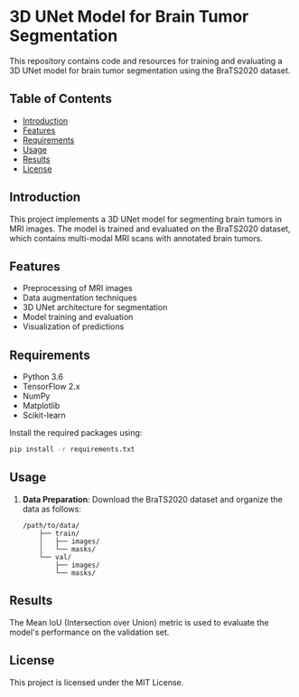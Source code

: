 
# 3D UNet Model for Brain Tumor Segmentation

This repository contains code and resources for training and evaluating a 3D UNet model for brain tumor segmentation using the BraTS2020 dataset.

## Table of Contents

- [Introduction](#introduction)
- [Features](#features)
- [Requirements](#requirements)
- [Usage](#usage)
- [Results](#results)
- [License](#license)

## Introduction

This project implements a 3D UNet model for segmenting brain tumors in MRI images. The model is trained and evaluated on the BraTS2020 dataset, which contains multi-modal MRI scans with annotated brain tumors.

## Features

- Preprocessing of MRI images
- Data augmentation techniques
- 3D UNet architecture for segmentation
- Model training and evaluation
- Visualization of predictions

## Requirements

- Python 3.6
- TensorFlow 2.x
- NumPy
- Matplotlib
- Scikit-learn

Install the required packages using:
```bash
pip install -r requirements.txt
```

## Usage

1. **Data Preparation**: Download the BraTS2020 dataset and organize the data as follows:
   ```
   /path/to/data/
       ├── train/
       │   ├── images/
       │   └── masks/
       └── val/
           ├── images/
           └── masks/
   ```


## Results

The Mean IoU (Intersection over Union) metric is used to evaluate the model's performance on the validation set.

## License

This project is licensed under the MIT License.

